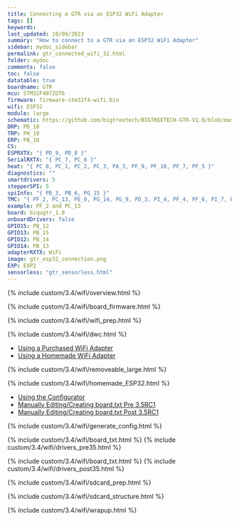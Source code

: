 ```yaml
---
title: Connecting a GTR via an ESP32 WiFi Adapter
tags: []
keywords: 
last_updated: 10/09/2023
summary: "How to connect to a GTR via an ESP32 WiFi Adapter"
sidebar: mydoc_sidebar
permalink: gtr_connected_wifi_32.html
folder: mydoc
comments: false
toc: false
datatable: true
boardname: GTR
mcu: STM32F407ZGT6
firmware: firmware-stm32f4-wifi.bin
wifi: ESP32
module: large
schematic: https://github.com/bigtreetech/BIGTREETECH-GTR-V1.0/blob/master/BTT%20GTR%20V1.0/manual/GTR%20V1.0(SCH).PDF
DRP: PD_10
TRP: PH_10
ERP: PB_10
CS:
ESPRXTX: "{ PD_9, PD_8 }"
SerialRXTX: "{ PC_7, PC_6 }"
heat: "{ PC_0, PC_1, PC_2, PC_3, PA_3, PF_9, PF_10, PF_7, PF_5 }"
diagnostics: ""
smartdrivers: 5
stepperSPI: 5
spiInfo: "{ PB_3, PB_6, PG_15 }"
TMC: "{ PF_2, PC_13, PE_0, PG_14, PG_9, PD_3, PI_4, PF_4, PF_6, PI_7, PF_12 }"
example: PF_2 and PC_13
board: biqugtr_1.0
onboardDrivers: false
GPIO15: PB_12
GPIO13: PB_15
GPIO12: PB_14
GPIO14: PB_13
adapterRXTX: WiFi
image: gtr_esp32_connection.png
EXP: EXP2
sensorless: "gtr_sensorless.html"
---
```


{% include custom/3.4/wifi/overview.html %}

{% include custom/3.4/wifi/board_firmware.html %}

{% include custom/3.4/wifi/wifi_prep.html %}

{% include custom/3.4/wifi/dwc.html %}

<ul id="profileTabs" class="nav nav-tabs">
    <li class="active"><a class="noCrossRef" href="#purchased" data-toggle="tab">Using a Purchased WiFi Adapter</a></li>
    <li><a class="noCrossRef" href="#homemade" data-toggle="tab">Using a Homemade WiFi Adapter</a></li>
</ul>
  <div class="tab-content">
<div role="tabpanel" class="tab-pane active" id="purchased" markdown="1">

{% include custom/3.4/wifi/removeable_large.html %}

</div>

<div role="tabpanel" class="tab-pane" id="homemade" markdown="1">

{% include custom/3.4/wifi/homemade_ESP32.html %}

</div>

</div>

<ul id="profileTabs" class="nav nav-tabs">
    <li class="active"><a class="noCrossRef" href="#generate" data-toggle="tab">Using the Configurator</a></li>
    <li><a class="noCrossRef" href="#manualpre35" data-toggle="tab">Manually Editing/Creating board.txt Pre 3.5RC1</a></li>
    <li><a class="noCrossRef" href="#manualpost35" data-toggle="tab">Manually Editing/Creating board.txt Post 3.5RC1</a></li>
</ul>
  <div class="tab-content">
<div role="tabpanel" class="tab-pane active" id="generate" markdown="1">

{% include custom/3.4/wifi/generate_config.html %}

</div>

<div role="tabpanel" class="tab-pane" id="manualpre35" markdown="1">

{% include custom/3.4/wifi/board_txt.html %}
{% include custom/3.4/wifi/drivers_pre35.html %}

</div>

<div role="tabpanel" class="tab-pane" id="manualpost35" markdown="1">

{% include custom/3.4/wifi/board_txt.html %}
{% include custom/3.4/wifi/drivers_post35.html %}

</div>

</div>

{% include custom/3.4/wifi/sdcard_prep.html %}

{% include custom/3.4/wifi/sdcard_structure.html %}

{% include custom/3.4/wifi/wrapup.html %}
